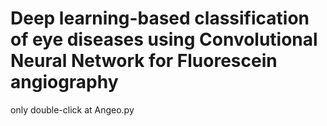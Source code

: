 # Deep learning-based classification of eye diseases using Convolutional Neural Network for Fluorescein angiography
only double-click at Angeo.py
